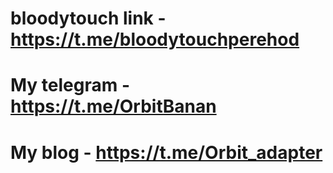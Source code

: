 # bloodytouch link - https://t.me/bloodytouchperehod
# My telegram - https://t.me/OrbitBanan
# My blog - https://t.me/Orbit_adapter
